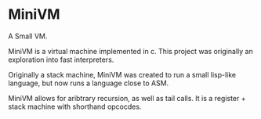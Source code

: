 # MiniVM
A Small VM.

MiniVM is a virtual machine implemented in c. This project was originally an exploration into fast interpreters.

Originally a stack machine, MiniVM was created to run a small lisp-like language, but now runs a language close to ASM.

MiniVM allows for aribtrary recursion, as well as tail calls. It is a register + stack machine with shorthand opcocdes.
